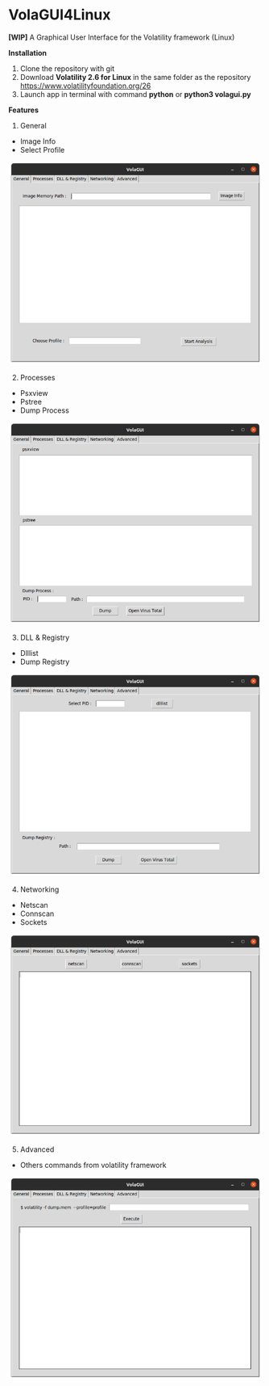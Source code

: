 # VolaGUI4Linux
**[WIP]** A Graphical User Interface for the Volatility framework (Linux)

**Installation**

1. Clone the repository with git
2. Download **Volatility 2.6 for Linux** in the same folder as the repository https://www.volatilityfoundation.org/26
3. Launch app in terminal with command **python** or **python3 volagui.py**

**Features**
1. General
- Image Info
- Select Profile

![Alt text](pctrs/General.png?raw=true "General Window")

2. Processes
- Psxview
- Pstree
- Dump Process

![Alt text](pctrs/Processes.png?raw=true "Processes Window")

3. DLL & Registry
- Dlllist
- Dump Registry

![Alt text](pctrs/DLLandRegistry.png?raw=true "DLL&Registry Window")

4. Networking
- Netscan
- Connscan
- Sockets

![Alt text](pctrs/Networking.png?raw=true "Networking Window")

5. Advanced
- Others commands from volatility framework

![Alt text](pctrs/Advanced.png?raw=true "Advanced Window")

